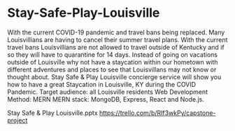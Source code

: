 # Stay-Safe-Play-Louisville

With the current COVID-19 pandemic and travel bans being replaced. Many Louisvillians are having to cancel their summer travel plans. 
With the current travel bans Louisvillians are not allowed to travel outside of Kentucky and if so they will have to quarantine for 14 days.
Instead of going on vacations outside of Louisville why not have a staycation within our hometown with different adventures and places to see that Louisvillans may not know or thought about. 
Stay Safe & Play Louisville concierge service will show you how to have a great Staycation in Louisville, KY during the COVID Pandemic.
Target audience: all Louisville residents 
Web Development Method: MERN
MERN stack: MongoDB, Express, React and Node.js. 

Stay Safe & Play Louisville.pptx
https://trello.com/b/RIf3wkPy/capstone-project